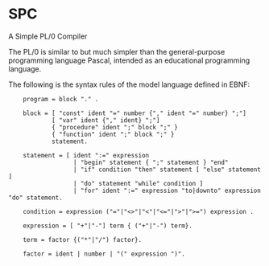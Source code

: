 # SPC
A Simple PL/0 Compiler


The PL/0 is similar to but much simpler than the general-purpose 
programming language Pascal, intended as an educational programming language. 


The following is the syntax rules of the model language defined in EBNF:

```
	program = block "." .

	block = [ "const" ident "=" number {"," ident "=" number} ";"]
		    [ "var" ident {"," ident} ";"]
		    { "procedure" ident ";" block ";" } 
		    { "function" ident ";" block ";" }
		    statement.

	statement = [ ident ":=" expression
		          | "begin" statement { ";" statement } "end" 
		          | "if" condition "then" statement [ "else" statement ] 
		          | "do" statement "while" condition ]
		          | "for" ident ":=" expression "to|downto" expression "do" statement.

	condition = expression ("="|"<>"|"<"|"<="|">"|">=") expression .

	expression = [ "+"|"-"] term { ("+"|"-") term}.

	term = factor {("*"|"/") factor}.

	factor = ident | number | "(" expression ")".
```
